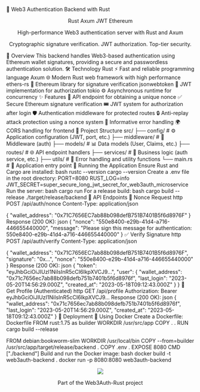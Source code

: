 🦀 Web3 Authentication Backend with Rust
<div align="center">

Rust
Axum
JWT
Ethereum



High-performance Web3 authentication server with Rust and Axum


Cryptographic signature verification. JWT authorization. Top-tier security.
</div>

🌟 Overview
This backend handles Web3-based authentication using Ethereum wallet signatures, providing a secure and passwordless authentication solution.
🛠️ Technology
Rust ⚡ Fast and reliable programming language
Axum 🌐 Modern Rust web framework with high performance
ethers-rs 🔐 Ethereum library for signature verification
jsonwebtoken 🎫 JWT implementation for authorization
tokio ⚙️ Asynchronous runtime for concurrency
✨ Features
🔑 API endpoint for obtaining a unique nonce
✅ Secure Ethereum signature verification
🎟️ JWT system for authorization after login
🛡️ Authentication middleware for protected routes
🔒 Anti-replay attack protection using a nonce system
📝 Informative error handling
🌍 CORS handling for frontend
📂 Project Structure
src/
├── config/       # ⚙️ Application configuration (JWT, port, etc.)
├── middleware/   # 🔗 Middleware (auth)
├── models/       # 📊 Data models (User, Claims, etc.)
├── routes/       # 🌐 API endpoint handlers
├── services/     # 🧩 Business logic (auth service, etc.)
├── utils/        # 🔧 Error handling and utility functions
└── main.rs       # 🚪 Application entry point
🚀 Running the Application
Ensure Rust and Cargo are installed:
bash
rustc --version
cargo --version
Create a .env file in the root directory:
PORT=8080
RUST_LOG=info
JWT_SECRET=super_secure_long_jwt_secret_for_web3auth_microservice
Run the server:
bash
cargo run
For a release build:
bash
cargo build --release
./target/release/backend
📡 API Endpoints
📝 Nonce Request
http
POST /api/auth/nonce
Content-Type: application/json

{
  "wallet_address": "0x71C7656EC7ab88b098defB751B7401B5f6d8976F"
}
Response (200 OK):
json
{
  "nonce": "550e8400-e29b-41d4-a716-446655440000",
  "message": "Please sign this message for authentication: 550e8400-e29b-41d4-a716-446655440000"
}
✅ Verify Signature
http
POST /api/auth/verify
Content-Type: application/json

{
  "wallet_address": "0x71C7656EC7ab88b098defB751B7401B5f6d8976F",
  "signature": "0x...",
  "nonce": "550e8400-e29b-41d4-a716-446655440000"
}
Response (200 OK):
json
{
  "token": "eyJhbGciOiJIUzI1NiIsInR5cCI6IkpXVCJ9...",
  "user": {
    "wallet_address": "0x71c7656ec7ab88b098defb751b7401b5f6d8976f",
    "last_login": "2023-05-20T14:56:29.000Z",
    "created_at": "2023-05-18T09:12:43.000Z"
  }
}
👤 Get Profile (Authenticated)
http
GET /api/profile
Authorization: Bearer eyJhbGciOiJIUzI1NiIsInR5cCI6IkpXVCJ9...
Response (200 OK):
json
{
  "wallet_address": "0x71c7656ec7ab88b098defb751b7401b5f6d8976f",
  "last_login": "2023-05-20T14:56:29.000Z",
  "created_at": "2023-05-18T09:12:43.000Z"
}
🔧 Deployment
🐳 Using Docker
Create a Dockerfile:
Dockerfile
FROM rust:1.75 as builder
WORKDIR /usr/src/app
COPY . .
RUN cargo build --release

FROM debian:bookworm-slim
WORKDIR /usr/local/bin
COPY --from=builder /usr/src/app/target/release/backend .
COPY .env .
EXPOSE 8080
CMD ["./backend"]
Build and run the Docker image:
bash
docker build -t web3auth-backend .
docker run -p 8080:8080 web3auth-backend
<div align="center">
<img src="https://img.shields.io/badge/Made%20with-Rust-orange?style=for-the-badge&logo=rust">


Part of the Web3Auth-Rust project
</div>

